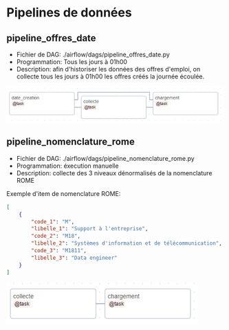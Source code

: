# Pipelines de données

## pipeline_offres_date

- Fichier de DAG: ./airflow/dags/pipeline_offres_date.py
- Programmation: Tous les jours à 01h00
- Description: afin d'historiser les données des offres d'emploi, on collecte tous les jours à 01h00 les offres créés la journée écoulée.

![Graphe pipeline_offres_date](/doc/img/pipeline_offres_date.png)

## pipeline_nomenclature_rome

- Fichier de DAG: ./airflow/dags/pipeline_nomenclature_rome.py
- Programmation: éxecution manuelle
- Description: collecte des 3 niveaux dénormalisés de la nomenclature ROME

Exemple d'item de nomenclature ROME:

```json
[
    {
        "code_1": "M",
        "libelle_1": "Support à l'entreprise",
        "code_2": "M18",
        "libelle_2": "Systèmes d'information et de télécommunication",
        "code_3": "M1811",
        "libelle_3": "Data engineer"
    }
]
```

![Graphe pipeline_nomenclature_rome](/doc/img/pipeline_nomenclature_rome.png)
